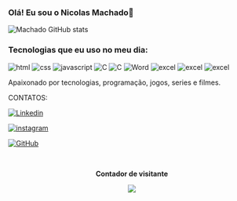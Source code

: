 

### Olá! Eu sou o Nicolas Machado👋



![Machado GitHub stats](https://github-readme-stats.vercel.app/api?username=Machad0kkj&show_icons=true&theme=tokyonight)


### Tecnologias que eu uso no meu dia:


![html](https://img.shields.io/badge/HTML5-E34F26?style=for-the-badge&logo=html5&logoColor=white)
![css](https://img.shields.io/badge/CSS3-1572B6?style=for-the-badge&logo=css3&logoColor=white)
![javascript](https://img.shields.io/badge/JavaScript-F7DF1E?style=for-the-badge&logo=javascript&logoColor=black)
![C](https://img.shields.io/badge/C-00599C?style=for-the-badge&logo=c&logoColor=white)
![C](https://img.shields.io/badge/Node.js-43853D?style=for-the-badge&logo=node.js&logoColor=white)
![Word](https://img.shields.io/badge/Microsoft_Word-2B579A?style=for-the-badge&logo=microsoft-word&logoColor=white)
![excel](https://img.shields.io/badge/Microsoft_Excel-217346?style=for-the-badge&logo=microsoft-excel&logoColor=white)
![excel](https://img.shields.io/badge/Microsoft_Office-D83B01?style=for-the-badge&logo=microsoft-office&logoColor=white)
![excel](https://img.shields.io/badge/Microsoft_Office-D83B01?style=for-the-badge&logo=microsoft-office&logoColor=white)


Apaixonado por tecnologias, programação, jogos, series e filmes.

CONTATOS:

[![Linkedin](https://img.shields.io/badge/LinkedIn-0077B5?style=for-the-badge&logo=linkedin&logoColor=white)](https://www.linkedin.com/in/nicolas-machado-70607a248/)

[![instagram](https://img.shields.io/badge/Instagram-E4405F?style=for-the-badge&logo=instagram&logoColor=white)](https://www.instagram.com/machad0kkj/)

[![GitHub](https://img.shields.io/badge/GitHub-100000?style=for-the-badge&logo=github&logoColor=white)](https://github.com/Machad0kkj)

<div align="center">
<br><p align="centre"><b>Contador de visitante</b></p>  
<p align="center"><img align="center" src="https://profile-counter.glitch.me/machad0kkj/count.svg" /></p> 
<br>
</div>
